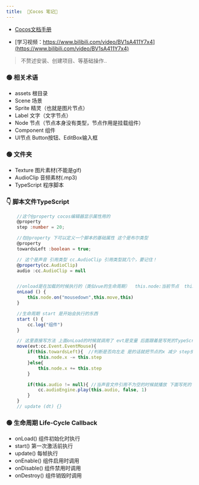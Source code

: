 ```yaml
---
title:  👾Cocos 笔记👾
---
```


- [Cocos文档手册](https://docs.cocos.com/creator/api/zh/)

- [学习视频：https://www.bilibili.com/video/BV1sA411Y7x4](https://www.bilibili.com/video/BV1sA411Y7x4)
> 不赘述安装、创建项目、等基础操作..




### 🟢 相关术语
- assets 根目录
- Scene 场景
- Sprite 精灵（也就是图片节点）
- Label 文字（文字节点）
- Node 节点（节点本身没有类型，节点作用是挂载组件）
- Component 组件
- UI节点 Button按钮、EditBox输入框



### 🟢 文件夹
- Texture 图片素材(不能是gif)
- AudioClip 音频素材(.mp3)
- TypeScript 程序脚本



### 👇 脚本文件TypeScript
```ts
    //这个@property cocos编辑器显示属性用的
    @property
    step :number = 20;

    //在@property 下可以定义一个脚本的基础属性 这个是布尔类型
    @property
    towardsLeft :boolean = true;

    // 这个是声音 引用类型 cc.AudioClip 引用类型就几个，要记住！
    @property(cc.AudioClip)
    audio :cc.AudioClip = null


    //onload是在加载的时候执行的（类似vue的生命周期）  this.node:当前节点  this.move:是方法  this:当前组件
    onLoad () {
        this.node.on("mousedown",this.move,this)
    }

    //生命周期 start 是开始会执行的东西
    start () {
        cc.log("组件")
    }

    // 这里直接写方法 上面onLoad的时候就调用了 evt是变量 后面跟着是写死的TypeScript的类型引用 枚举类型
    move(evt:cc.Event.EventMouse){
        if(this.towardsLeft){  //判断是否向左走 是的话就把节点的x 减少 step步，也就是20步
            this.node.x -= this.step
        }else{
            this.node.x += this.step
        }

        if(this.audio != null){ //当声音文件引用不为空的时候就播放 下面写死的 去到cocos编辑器面板调用
            cc.audioEngine.play(this.audio, false, 1)
        }
    }
    // update (dt) {}
```



### 🟢 生命周期 Life-Cycle Callback

- onLoad() 组件初始化时执行
- start() 第一次激活前执行
- update() 每帧执行
- onEnable() 组件启用时调用
- onDisable() 组件禁用时调用
- onDestroy() 组件销毁时调用





